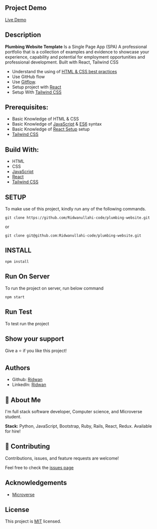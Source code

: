 ## **Project Demo**
[Live Demo](https://react-plumbing-app.netlify.app/)

## **Description**
**Plumbing Website Template** Is a Single Page App (SPA) A professional portfolio that is a collection of examples and evidence to showcase your experience, capability and potential for employment opportunities and professional development. Built with React, Tailwind CSS

- Understand the using of [HTML & CSS best practices](https://github.com/microverseinc/curriculum-html-css/blob/main/articles/html_css_best_practices.md)
- Use GitHub flow
- Use [Gitflow](https://github.com/microverseinc/curriculum-transversal-skills/blob/main/git-github/gitflow.md).
- Setup project with [React](https://github.com/microverseinc/curriculum-react-redux/blob/main/math-magicians/lessons/what_is_react.md)
- Setup With [Tailwind CSS](https://tailwindcss.com/docs/installation)

## **Prerequisites:**
- Basic Knowledge of HTML & CSS
- Basic Knowledge of [JavaScript](https://developer.mozilla.org/en-US/docs/Web/JavaScript) & [ES6](https://github.com/microverseinc/curriculum-javascript/blob/main/todo-list/lessons/lesson_es6-what_is_it_about.md) syntax
- Basic Knowledge of [React Setup](https://reactjs.org/docs/getting-started.html) setup
- [Tailwind CSS](https://tailwindcss.com/docs/installation)

## **Build With:**

- HTML
- CSS
- [JavaScript](https://developer.mozilla.org/en-US/docs/Web/JavaScript)
- [React]((https://github.com/microverseinc/curriculum-javascript/blob/main/todo-list/lessons/webpack_v1_1.md))
- [Tailwind CSS](https://tailwindcss.com/docs/installation)

## **SETUP**

To make use of this project, kindly run any of the following commands.

```
git clone https://github.com/Ridwanullahi-code/plumbing-website.git
```

or

```
git clone git@github.com:Ridwanullahi-code/plumbing-website.git
```
## **INSTALL**
```
npm install
```

## **Run On Server**
To run the project on server, run below command

```
npm start
```
## **Run Test**
To test run the project

## **Show your support**

Give a ⭐️ if you like this project!

## **Authors**

- Github: [Ridwan](https://github.com/Ridwanullahi-code)
- LinkedIn: [Ridwan](https://www.linkedin.com/in/ajayi-ridwan-2a1515199/)

## 🚀 **About Me**

I'm full stack software developer, Computer science, and Microverse student.

**Stack:** Python, JavaScript, Bootstrap, Ruby, Rails, React, Redux. Available for hire!
## 🤝 **Contributing**
Contributions, issues, and feature requests are welcome!

Feel free to check the [issues page](https://github.com/Ridwanullahi-code/plumbing-website/issues/)
## **Acknowledgements**

- [Microverse](https://www.microverse.org/)

## **License**

This project is [MIT](https://choosealicense.com/licenses/mit/LICENSE) licensed.